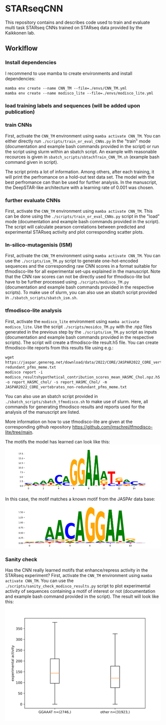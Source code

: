 # STARseqCNN
This repository contains and describes code used to train and evaluate multi task STARseq CNNs trained on STARseq data provided by the Kaikkonen lab.

## Worklflow

### Install dependencies
I recommend to use mamba to create environments and install dependencies:

```
mamba env create --name CNN_TM --file=./envs/CNN_TM.yml
mamba env create --name modisco_lite --file=./envs/modisco_lite.yml
```

### load training labels and sequences (will be added upon publication)

### train CNNs
First, activate the `CNN_TM` environment using `mamba activate CNN_TM`.
You can either directly run `./scripts/train_or_eval_CNNs.py` in the "train" mode (documentation and example bash commands provided in the script) or run the script using slurm within an sbatch script. An example with reasonable recources is given in `sbatch_scripts/sbtachTrain_CNN_TM.sh` (example bash command given in script). 

The script prints a lot of information. Among others, after each training, it will print the perfromance on a hold-out test data set. The model with the best perfromance can than be used for further analysis.
In the manuscript, the DeepSTAR-like architecture with a learning rate of 0.001 was chosen. 

### further evaluate CNNs
First, activate the `CNN_TM` environment using `mamba activate CNN_TM`.
This can be done using the `./scripts/train_or_eval_CNNs.py` script in the "load" mode (documentation and example bash commands provided in the script). The script will calculate pearson correlations between 
predicted and experimental STARseq activity and plot corresponding scatter plots.

### In-silico-mutagenisis (ISM)
First, activate the `CNN_TM` environment using `mamba activate CNN_TM`.
You can use the `./scripts/ism_TM.py` script to generate one-hot-encoded sequences and the corresponding raw CNN scores in a format suitable for tfmodisco-lite for all experimental set-ups explained in the manuscript. Note that the CNN raw scores can not be directly used
for tfmodisco-lite but have to be further processed using `./scripts/modisco_TM.py` (documentation and example bash commands provided in the respective scripts). To make use of slurm, you can also use an sbatch script provided in `./sbatch_scripts/sbatch_ism.sh`. 

### tfmodisco-lite analysis
First, activate the `modisco_lite` environment using `mamba activate modisco_lite`.
Use the script `./scripts/mosidco_TM.py` with the .npz files generated in the previous step by the `./scripts/ism_TM.py` script as inputs (documentation and example bash commands provided in the respective scripts). The script will create a tfmodisco-lite result.h5 file. 
You can create tfmodisco-lite reports from this results file using e.g.:
```
wget https://jaspar.genereg.net/download/data/2022/CORE/JASPAR2022_CORE_vertebrates_non-redundant_pfms_meme.txt
modisco report -i modisco_resultshypothetical_contribution_scores_mean_HASMC_Chol.npz.h5 -o report_HASMC_chol/ -s report_HASMC_Chol/ -m JASPAR2022_CORE_vertebrates_non-redundant_pfms_meme.txt
```
You can also use an sbatch script provided in `./sbatch_scripts/sbatch_tfmodisco.sh` to make use of slurm. Here, all commands for generating tfmodisco results and reports used for the analysis of the manuscript are listed. 

More information on how to use tfmodisco-lite are given at the corresponding github repository https://github.com/jmschrei/tfmodisco-lite/tree/main. 

The motifs the model has learned can look like this:
![alt text for screen readers](pos_patterns.pattern_0.cwm.fwd.png "enhancer motif learned by CNN")

In this case, the motif matches a known motif from the JASPAr data base:
![alt text for screen readers](MA1508.1.png "MA1508.1 motif from JASPAR data base")

### Sanity check
Has the CNN really learned motifs that enhance/repress activity in the STARseq experiment? First, activate the `CNN_TM` environment using `mamba activate CNN_TM`. You can use the `./scripts/sanity_check_modisco_results.py` script to plot experimental activity of sequences containing a motif of interest or not (documentation and example bash command provided in the script). The result will look like this:
![alt text for screen readers](boxplot_HASMC_CholGGAAAT.svg "Boxplots")

